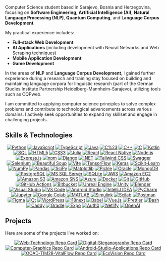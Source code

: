 Computer Science student based in Sarajevo, Bosnia and Herzegovina, focusing on **Software Engineering**, **Artificial Intelligence (AI)**, **Natural Language Processing (NLP)**, **Quantum Computing**, and **Language Corpus Development**.

My practical experience includes:
*   **Full-stack Web Development**
*   **AI Applications** (including development with Neural Networks and Web Scraping techniques)
*   **Mobile Application Development**
*   **Game Development** 

In the areas of **NLP** and **Language Corpus Development**, I gained further experience during a research and training stay focused on building and maintaining language corpora for linguistic research (part of the German Studies Institute Partnership Heidelberg-Mannheim-Sarajevo), utilizing tools such as CQPweb.

I am committed to applying computer science principles to solve complex problems and contribute to technological advancements across various domains. I actively seek opportunities to expand my skillset and engage in challenging projects.

## Skills & Technologies

<div align="center">

[![Python](https://img.shields.io/badge/Python-3776AB?style=for-the-badge&logo=python&logoColor=white)](https://www.python.org) [![JavaScript](https://img.shields.io/badge/JavaScript-F7DF1E?style=for-the-badge&logo=javascript&logoColor=black)](https://developer.mozilla.org/en-US/docs/Web/JavaScript) [![TypeScript](https://img.shields.io/badge/TypeScript-3178C6?style=for-the-badge&logo=typescript&logoColor=white)](https://www.typescriptlang.org/) [![Java](https://img.shields.io/badge/Java-ED8B00?style=for-the-badge&logo=openjdk&logoColor=white)](https://www.java.com) [![C%23](https://img.shields.io/badge/C%23-239120?style=for-the-badge&logo=c-sharp&logoColor=white)](https://docs.microsoft.com/en-us/dotnet/csharp/)
[![C++](https://img.shields.io/badge/C%2B%2B-00599C?style=for-the-badge&logo=c%2B%2B&logoColor=white)](https://isocpp.org/) [![C](https://img.shields.io/badge/C-A8B9CC?style=for-the-badge&logo=c&logoColor=white)](https://en.wikipedia.org/wiki/C_(programming_language))
 [![Kotlin](https://img.shields.io/badge/Kotlin-7F52FF?style=for-the-badge&logo=kotlin&logoColor=white)](https://kotlinlang.org/) [![SQL](https://img.shields.io/badge/SQL-4479A1?style=for-the-badge&logo=mysql&logoColor=white)](https://en.wikipedia.org/wiki/SQL) [![HTML5](https://img.shields.io/badge/HTML5-E34F26?style=for-the-badge&logo=html5&logoColor=white)](https://developer.mozilla.org/en-US/docs/Web/HTML) [![CSS3](https://img.shields.io/badge/CSS3-1572B6?style=for-the-badge&logo=css3&logoColor=white)](https://developer.mozilla.org/en-US/docs/Web/CSS) [![Julia](https://img.shields.io/badge/Julia-9558B2?style=for-the-badge&logo=julia&logoColor=white)](https://julialang.org/)
[![React](https://img.shields.io/badge/React-61DAFB?style=for-the-badge&logo=react&logoColor=black)](https://reactjs.org/) [![React Native](https://img.shields.io/badge/React_Native-61DAFB?style=for-the-badge&logo=react&logoColor=black)](https://reactnative.dev/) [![Node.js](https://img.shields.io/badge/Node.js-339933?style=for-the-badge&logo=node.js&logoColor=white)](https://nodejs.org/) [![Express.js](https://img.shields.io/badge/Express.js-000000?style=for-the-badge&logo=express&logoColor=white)](https://expressjs.com/) [![npm](https://img.shields.io/badge/npm-CB3837?style=for-the-badge&logo=npm&logoColor=white)](https://www.npmjs.com/)
[![Django](https://img.shields.io/badge/Django-092E20?style=for-the-badge&logo=django&logoColor=white)](https://www.djangoproject.com/) [![.NET](https://img.shields.io/badge/.NET-512BD4?style=for-the-badge&logo=dotnet&logoColor=white)](https://dotnet.microsoft.com/) [![Tailwind CSS](https://img.shields.io/badge/Tailwind_CSS-06B6D4?style=for-the-badge&logo=tailwindcss&logoColor=white)](https://tailwindcss.com/) [![Swagger](https://img.shields.io/badge/Swagger-85EA2D?style=for-the-badge&logo=swagger&logoColor=black)](https://swagger.io/) [![Selenium](https://img.shields.io/badge/Selenium-43B02A?style=for-the-badge&logo=selenium&logoColor=white)](https://www.selenium.dev/)
[![Beautiful Soup](https://img.shields.io/badge/Beautiful%20Soup-9C8676?style=for-the-badge)](https://www.crummy.com/software/BeautifulSoup/) [![Vite](https://img.shields.io/badge/Vite-646CFF?style=for-the-badge&logo=vite&logoColor=white)](https://vitejs.dev/)
[![TensorFlow](https://img.shields.io/badge/TensorFlow-FF6F00?style=for-the-badge&logo=tensorflow&logoColor=white)](https://www.tensorflow.org) [![Keras](https://img.shields.io/badge/Keras-D00000?style=for-the-badge&logo=keras&logoColor=white)](https://keras.io/) [![Scikit-Learn](https://img.shields.io/badge/scikit_learn-F7931E?style=for-the-badge&logo=scikit-learn&logoColor=white)](https://scikit-learn.org/) [![NumPy](https://img.shields.io/badge/NumPy-013243?style=for-the-badge&logo=numpy&logoColor=white)](https://numpy.org/) [![Pandas](https://img.shields.io/badge/Pandas-150458?style=for-the-badge&logo=pandas&logoColor=white)](https://pandas.pydata.org/)
[![SciPy](https://img.shields.io/badge/SciPy-8CAAE6?style=for-the-badge&logo=scipy&logoColor=white)](https://scipy.org/) [![Matplotlib](https://img.shields.io/badge/Matplotlib-3776AB?style=for-the-badge&logo=matplotlib&logoColor=white)](https://matplotlib.org/) [![Pickle](https://img.shields.io/badge/Pickle-4078c0?style=for-the-badge&logo=python&logoColor=white)](https://docs.python.org/3/library/pickle.html)
[![Oracle](https://img.shields.io/badge/Oracle-F80000?style=for-the-badge&logo=oracle&logoColor=white)](https://www.oracle.com/database/) [![MongoDB](https://img.shields.io/badge/MongoDB-47A248?style=for-the-badge&logo=mongodb&logoColor=white)](https://www.mongodb.com/) [![PostgreSQL](https://img.shields.io/badge/PostgreSQL-4169E1?style=for-the-badge&logo=postgresql&logoColor=white)](https://www.postgresql.org/) [![MS SQL Server](https://img.shields.io/badge/MS_SQL_Server-CC2927?style=for-the-badge&logo=microsoft-sql-server&logoColor=white)](https://www.microsoft.com/en-us/sql-server) [![SQLite](https://img.shields.io/badge/SQLite-003B57?style=for-the-badge&logo=sqlite&logoColor=white)](https://www.sqlite.org/)
[![AWS](https://img.shields.io/badge/AWS-232F3E?style=for-the-badge&logo=amazon-aws&logoColor=white)](https://aws.amazon.com/) [![Amazon EC2](https://img.shields.io/badge/Amazon_EC2-FF9900?style=for-the-badge&logo=amazon-ec2&logoColor=white)](https://aws.amazon.com/ec2/) [![Amazon S3](https://img.shields.io/badge/Amazon_S3-569A31?style=for-the-badge&logo=amazon-s3&logoColor=white)](https://aws.amazon.com/s3/) [![Amazon SNS](https://img.shields.io/badge/Amazon_SNS-D81860?style=for-the-badge&logo=amazon-sns&logoColor=white)](https://aws.amazon.com/sns/) [![Azure](https://img.shields.io/badge/Azure-0078D4?style=for-the-badge&logo=microsoft-azure&logoColor=white)](https://azure.microsoft.com/) [![Docker](https://img.shields.io/badge/Docker-2496ED?style=for-the-badge&logo=docker&logoColor=white)](https://www.docker.com/)
[![Git](https://img.shields.io/badge/Git-F05032?style=for-the-badge&logo=git&logoColor=white)](https://git-scm.com/) [![GitHub](https://img.shields.io/badge/GitHub-181717?style=for-the-badge&logo=github&logoColor=white)](https://github.com/) [![GitHub Actions](https://img.shields.io/badge/GitHub_Actions-2088FF?style=for-the-badge&logo=github-actions&logoColor=white)](https://github.com/features/actions) [![Bitbucket](https://img.shields.io/badge/Bitbucket-0052CC?style=for-the-badge&logo=bitbucket&logoColor=white)](https://bitbucket.org/)
[![Unreal Engine](https://img.shields.io/badge/Unreal_Engine-313131?style=for-the-badge&logo=unreal-engine&logoColor=white)](https://www.unrealengine.com/) [![Unity](https://img.shields.io/badge/Unity-FFFFFF?style=for-the-badge&logo=unity&logoColor=black)](https://unity.com/) [![Blender](https://img.shields.io/badge/Blender-F5792A?style=for-the-badge&logo=blender&logoColor=white)](https://www.blender.org/)
[![Visual Studio](https://img.shields.io/badge/Visual_Studio-5C2D91?style=for-the-badge&logo=visual-studio&logoColor=white)](https://visualstudio.microsoft.com/) [![VS Code](https://img.shields.io/badge/VS_Code-007ACC?style=for-the-badge&logo=visual-studio-code&logoColor=white)](https://code.visualstudio.com/) [![Android Studio](https://img.shields.io/badge/Android_Studio-3DDC84?style=for-the-badge&logo=android-studio&logoColor=white)](https://developer.android.com/studio) [![IntelliJ IDEA](https://img.shields.io/badge/IntelliJ_IDEA-000000?style=for-the-badge&logo=intellij-idea&logoColor=white)](https://www.jetbrains.com/idea/) [![PyCharm](https://img.shields.io/badge/PyCharm-000000?style=for-the-badge&logo=pycharm&logoColor=white)](https://www.jetbrains.com/pycharm/)
[![Jupyter](https://img.shields.io/badge/Jupyter-F37626?style=for-the-badge&logo=jupyter&logoColor=white)](https://jupyter.org/) [![Google Colab](https://img.shields.io/badge/Google%20Colab-F9AB00?style=for-the-badge&logo=googlecolab&logoColor=black)](https://colab.research.google.com/) [![MATLAB](https://img.shields.io/badge/MATLAB-0076A8?style=for-the-badge&logo=mathworks&logoColor=white)](https://www.mathworks.com/products/matlab.html) [![Simulink](https://img.shields.io/badge/Simulink-D96A23?style=for-the-badge&logo=mathworks&logoColor=white)](https://www.mathworks.com/products/simulink.html) [![Scilab](https://img.shields.io/badge/Scilab-5A5A5A?style=for-the-badge&logo=scilab&logoColor=white)](https://www.scilab.org/)
[![Postman](https://img.shields.io/badge/Postman-FF6C37?style=for-the-badge&logo=postman&logoColor=white)](https://www.postman.com/) [![Figma](https://img.shields.io/badge/Figma-F24E1E?style=for-the-badge&logo=figma&logoColor=white)](https://www.figma.com/) [![Qt](https://img.shields.io/badge/Qt-41CD52?style=for-the-badge&logo=qt&logoColor=white)](https://www.qt.io/) [![WordPress](https://img.shields.io/badge/WordPress-21759B?style=for-the-badge&logo=wordpress&logoColor=white)](https://wordpress.org/)
[![I18next](https://img.shields.io/badge/I18next-26A69A?style=for-the-badge&logo=i18next&logoColor=white)](https://www.i18next.com/) [![Babel](https://img.shields.io/badge/Babel-F9DC3E?style=for-the-badge&logo=babel&logoColor=black)](https://babeljs.io/) [![Vue.js](https://img.shields.io/badge/Vue.js-4FC08D?style=for-the-badge&logo=vue.js&logoColor=white)](https://vuejs.org/) [![Prettier](https://img.shields.io/badge/Prettier-F7B93E?style=for-the-badge&logo=prettier&logoColor=black)](https://prettier.io/) [![Bash](https://img.shields.io/badge/Bash-4EAA25?style=for-the-badge&logo=gnu-bash&logoColor=white)](https://www.gnu.org/software/bash/) [![Caddy](https://img.shields.io/badge/Caddy-1F88C0?style=for-the-badge&logo=caddy&logoColor=white)](https://caddyserver.com/) [![Gradle](https://img.shields.io/badge/Gradle-02303A?style=for-the-badge&logo=gradle&logoColor=white)](https://gradle.org/) [![Expo](https://img.shields.io/badge/Expo-000020?style=for-the-badge&logo=expo&logoColor=white)](https://expo.dev/) [![Auth0](https://img.shields.io/badge/Auth0-EB5424?style=for-the-badge&logo=auth0&logoColor=white)](https://auth0.com/) [![Netlify](https://img.shields.io/badge/Netlify-00C7B7?style=for-the-badge&logo=netlify&logoColor=white)](https://www.netlify.com/) [![OpenAI](https://img.shields.io/badge/OpenAI-412991?style=for-the-badge&logo=openai&logoColor=white)](https://openai.com/)

</div>

##  Projects
  
Here are some of the projects I've worked on:

<div align="center">
  
[![Web-Technology Repo Card](https://github-readme-stats.vercel.app/api/pin/?username=bbandic1&repo=Web-Technology&theme=radical&show_owner=true)](https://github.com/bbandic1/Web-Technology)
[![Digital-Steganography Repo Card](https://github-readme-stats.vercel.app/api/pin/?username=bbandic1&repo=Digital-Steganography&theme=radical&show_owner=true)](https://github.com/bbandic1/Digital-Steganography)
[![Computer-Graphics Repo Card](https://github-readme-stats.vercel.app/api/pin/?username=bbandic1&repo=Computer-Graphics&theme=radical&show_owner=true)](https://github.com/bbandic1/Computer-Graphics)
[![Android-Studio-Applications Repo Card](https://github-readme-stats.vercel.app/api/pin/?username=bbandic1&repo=Android-Studio-Applications&theme=radical&show_owner=true)](https://github.com/bbandic1/Android-Studio-Applications)
[![OOAD-TIM28-VitalFlow Repo Card](https://github-readme-stats.vercel.app/api/pin/?username=bbandic1&repo=OOAD-TIM28-VitalFlow&theme=radical&show_owner=true)](https://github.com/bbandic1/OOAD-TIM28-VitalFlow)
[![EcoVision Repo Card](https://github-readme-stats.vercel.app/api/pin/?username=bbandic1&repo=EcoVision&theme=radical&show_owner=true)](https://github.com/bbandic1/EcoVision)

</div>

